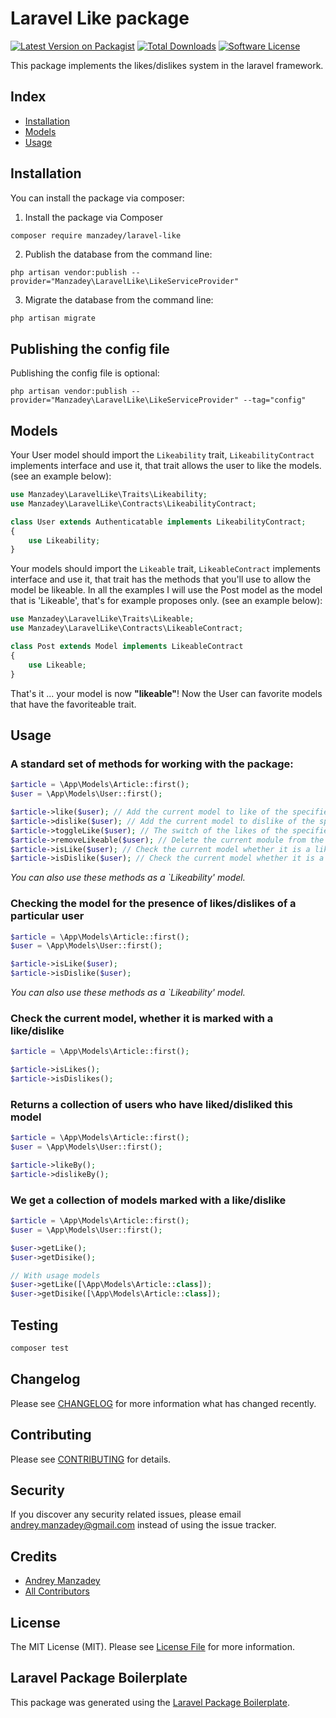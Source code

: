 # Laravel Like package

[![Latest Version on Packagist](https://img.shields.io/packagist/v/manzadey/laravel-like.svg?style=flat-square)](https://packagist.org/packages/manzadey/laravel-like)
[![Total Downloads](https://img.shields.io/packagist/dt/manzadey/laravel-like.svg?style=flat-square)](https://packagist.org/packages/manzadey/laravel-like)
[![Software License](https://img.shields.io/badge/license-MIT-brightgreen.svg?style=flat-square)](LICENSE.md)

This package implements the likes/dislikes system in the laravel framework.

## Index

- [Installation](#installation)
- [Models](#models)
- [Usage](#usage)

## Installation

You can install the package via composer:

1) Install the package via Composer
```bash
composer require manzadey/laravel-like
```

2) Publish the database from the command line:

```shell
php artisan vendor:publish --provider="Manzadey\LaravelLike\LikeServiceProvider"
```

3) Migrate the database from the command line:

```shell
php artisan migrate
```

## Publishing the config file
Publishing the config file is optional:
```shell
php artisan vendor:publish --provider="Manzadey\LaravelLike\LikeServiceProvider" --tag="config"
```

## Models

Your User model should import the `Likeability` trait, `LikeabilityContract` implements interface and use it, that trait allows the user to like the models.
(see an example below):

```php
use Manzadey\LaravelLike\Traits\Likeability;
use Manzadey\LaravelLike\Contracts\LikeabilityContract;

class User extends Authenticatable implements LikeabilityContract;
{
	use Likeability;
}
```

Your models should import the `Likeable` trait, `LikeableContract` implements interface and use it, that trait has the methods that you'll use to allow the model be likeable.
In all the examples I will use the Post model as the model that is 'Likeable', that's for example proposes only.
(see an example below):

```php
use Manzadey\LaravelLike\Traits\Likeable;
use Manzadey\LaravelLike\Contracts\LikeableContract;

class Post extends Model implements LikeableContract
{
    use Likeable;
}
```

That's it ... your model is now **"likeable"**!
Now the User can favorite models that have the favoriteable trait.

## Usage

### A standard set of methods for working with the package:

```php
$article = \App\Models\Article::first();
$user = \App\Models\User::first();

$article->like($user); // Add the current model to like of the specified user
$article->dislike($user); // Add the current model to dislike of the specified user
$article->toggleLike($user); // The switch of the likes of the specified user
$article->removeLikeable($user); // Delete the current module from the likes of the specified user
$article->isLike($user); // Check the current model whether it is a likes of the specified user
$article->isDislike($user); // Check the current model whether it is a likes of the specified user
```
*You can also use these methods as a `Likeability' model.*

### Checking the model for the presence of likes/dislikes of a particular user

```php
$article = \App\Models\Article::first();
$user = \App\Models\User::first();

$article->isLike($user);
$article->isDislike($user);
```

*You can also use these methods as a `Likeability' model.*

### Check the current model, whether it is marked with a like/dislike

```php
$article = \App\Models\Article::first();

$article->isLikes();
$article->isDislikes();
```

### Returns a collection of users who have liked/disliked this model

```php
$article = \App\Models\Article::first();
$user = \App\Models\User::first();

$article->likeBy();
$article->dislikeBy();
```

### We get a collection of models marked with a like/dislike

```php
$article = \App\Models\Article::first();
$user = \App\Models\User::first();

$user->getLike();
$user->getDisike();

// With usage models
$user->getLike([\App\Models\Article::class]);
$user->getDisike([\App\Models\Article::class]);
```

## Testing

```bash
composer test
```

## Changelog

Please see [CHANGELOG](CHANGELOG.md) for more information what has changed recently.

## Contributing

Please see [CONTRIBUTING](CONTRIBUTING.md) for details.

## Security

If you discover any security related issues, please email andrey.manzadey@gmail.com instead of using the issue tracker.

## Credits

-   [Andrey Manzadey](https://github.com/manzadey)
-   [All Contributors](../../contributors)

## License

The MIT License (MIT). Please see [License File](LICENSE.md) for more information.

## Laravel Package Boilerplate

This package was generated using the [Laravel Package Boilerplate](https://laravelpackageboilerplate.com).
